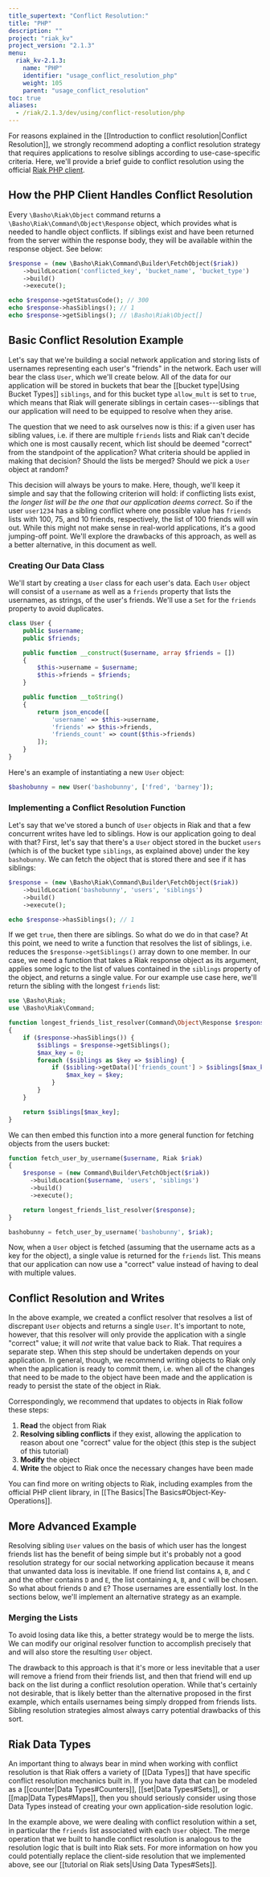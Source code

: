```yaml
---
title_supertext: "Conflict Resolution:"
title: "PHP"
description: ""
project: "riak_kv"
project_version: "2.1.3"
menu:
  riak_kv-2.1.3:
    name: "PHP"
    identifier: "usage_conflict_resolution_php"
    weight: 105
    parent: "usage_conflict_resolution"
toc: true
aliases:
  - /riak/2.1.3/dev/using/conflict-resolution/php
---
```


For reasons explained in the [[Introduction to conflict
resolution|Conflict Resolution]], we strongly recommend adopting a
conflict resolution strategy that requires applications to resolve
siblings according to use-case-specific criteria. Here, we'll provide a
brief guide to conflict resolution using the official [Riak PHP
client](https://github.com/basho/riak-php-client).

## How the PHP Client Handles Conflict Resolution

Every `\Basho\Riak\Object` command returns a `\Basho\Riak\Command\Object\Response`
object, which provides what is needed to handle object conflicts. If siblings exist
and have been returned from the server within the response body, they will be
available within the response object. See below:

```php
$response = (new \Basho\Riak\Command\Builder\FetchObject($riak))
    ->buildLocation('conflicted_key', 'bucket_name', 'bucket_type')
    ->build()
    ->execute();

echo $response->getStatusCode(); // 300
echo $response->hasSiblings(); // 1
echo $response->getSiblings(); // \Basho\Riak\Object[]
```

## Basic Conflict Resolution Example

Let's say that we're building a social network application and storing
lists of usernames representing each user's "friends" in the network.
Each user will bear the class `User`, which we'll create below. All of
the data for our application will be stored in buckets that bear the
[[bucket type|Using Bucket Types]] `siblings`, and for this bucket type
`allow_mult` is set to `true`, which means that Riak will generate
siblings in certain cases---siblings that our application will need to
be equipped to resolve when they arise.

The question that we need to ask ourselves now is this: if a given user
has sibling values, i.e. if there are multiple `friends` lists and Riak
can't decide which one is most causally recent, which list should be
deemed "correct" from the standpoint of the application? What criteria
should be applied in making that decision? Should the lists be merged?
Should we pick a `User` object at random?

This decision will always be yours to make. Here, though, we'll keep it
simple and say that the following criterion will hold: if conflicting
lists exist, _the longer list will be the one that our application deems
correct_. So if the user `user1234` has a sibling conflict where one
possible value has `friends` lists with 100, 75, and 10 friends,
respectively, the list of 100 friends will win out.  While this might
not make sense in real-world applications, it's a good jumping-off
point. We'll explore the drawbacks of this approach, as well as a better
alternative, in this document as well.

### Creating Our Data Class

We'll start by creating a `User` class for each user's data. Each `User`
object will consist of a `username` as well as a `friends` property that
lists the usernames, as strings, of the user's friends. We'll use a
`Set` for the `friends` property to avoid duplicates.

```php
class User {
    public $username;
    public $friends;

    public function __construct($username, array $friends = [])
    {
        $this->username = $username;
        $this->friends = $friends;
    }

    public function __toString()
    {
        return json_encode([
            'username' => $this->username,
            'friends' => $this->friends,
            'friends_count' => count($this->friends)
        ]);
    }
}
```

Here's an example of instantiating a new `User` object:

```php
$bashobunny = new User('bashobunny', ['fred', 'barney']);
```

### Implementing a Conflict Resolution Function

Let's say that we've stored a bunch of `User` objects in Riak and that a
few concurrent writes have led to siblings. How is our application going
to deal with that? First, let's say that there's a `User` object stored
in the bucket `users` (which is of the bucket type `siblings`, as
explained above) under the key `bashobunny`. We can fetch the object
that is stored there and see if it has siblings:

```php
$response = (new \Basho\Riak\Command\Builder\FetchObject($riak))
    ->buildLocation('bashobunny', 'users', 'siblings')
    ->build()
    ->execute();

echo $response->hasSiblings(); // 1
```

If we get `true`, then there are siblings. So what do we do in that
case? At this point, we need to write a function that resolves the list
of siblings, i.e. reduces the `$response->getSiblings()` array down to one member.
In our case, we need a function that takes a Riak response object as its argument,
applies some logic to the list of values contained in the `siblings` property
of the object, and returns a single value. For our example use case here, we'll
return the sibling with the longest `friends` list:

```php
use \Basho\Riak;
use \Basho\Riak\Command;

function longest_friends_list_resolver(Command\Object\Response $response)
{
    if ($response->hasSiblings()) {
        $siblings = $response->getSiblings();
        $max_key = 0;
        foreach ($siblings as $key => $sibling) {
            if ($sibling->getData()['friends_count'] > $siblings[$max_key]->getData()['friends_count']) {
                $max_key = $key;
            }
        }
    }

    return $siblings[$max_key];
}
```

We can then embed this function into a more general function for fetching 
objects from the users bucket:

```php
function fetch_user_by_username($username, Riak $riak)
{
    $response = (new Command\Builder\FetchObject($riak))
      ->buildLocation($username, 'users', 'siblings')
      ->build()
      ->execute();

    return longest_friends_list_resolver($response);
}

bashobunny = fetch_user_by_username('bashobunny', $riak);
```

Now, when a `User` object is fetched (assuming that the username acts as
a key for the object), a single value is returned for the `friends`
list. This means that our application can now use a "correct" value
instead of having to deal with multiple values.

## Conflict Resolution and Writes

In the above example, we created a conflict resolver that resolves a
list of discrepant `User` objects and returns a single `User`. It's
important to note, however, that this resolver will only provide the
application with a single "correct" value; it will _not_ write that
value back to Riak. That requires a separate step. When this step should
be undertaken depends on your application. In general, though, we
recommend writing objects to Riak only when the application is ready to
commit them, i.e. when all of the changes that need to be made to the
object have been made and the application is ready to persist the state
of the object in Riak.

Correspondingly, we recommend that updates to objects in Riak follow
these steps:

1. **Read** the object from Riak
2. **Resolving sibling conflicts** if they exist, allowing the
application to reason about one "correct" value for the object (this
step is the subject of this tutorial)
3. **Modify** the object
4. **Write** the object to Riak once the necessary changes have been
made

You can find more on writing objects to Riak, including examples from
the official PHP client library, in [[The Basics|The
Basics#Object-Key-Operations]].

## More Advanced Example

Resolving sibling `User` values on the basis of which user has the longest
friends list has the benefit of being simple but it's probably not a
good resolution strategy for our social networking application because
it means that unwanted data loss is inevitable. If one friend list
contains `A`, `B`, and `C` and the other contains `D` and `E`, the list
containing `A`, `B`, and `C` will be chosen. So what about friends `D`
and `E`? Those usernames are essentially lost. In the sections below,
we'll implement an alternative strategy as an example.

### Merging the Lists

To avoid losing data like this, a better strategy would be to merge the
lists. We can modify our original resolver function to accomplish
precisely that and will also store the resulting `User` object.

The drawback to this approach is that it's more or less inevitable that a user
will remove a friend from their friends list, and then that friend will
end up back on the list during a conflict resolution operation. While
that's certainly not desirable, that is likely better than the
alternative proposed in the first example, which entails usernames being
simply dropped from friends lists. Sibling resolution strategies almost
always carry potential drawbacks of this sort.

## Riak Data Types

An important thing to always bear in mind when working with conflict
resolution is that Riak offers a variety of [[Data Types]] that have
specific conflict resolution mechanics built in. If you have data that
can be modeled as a [[counter|Data Types#Counters]], [[set|Data
Types#Sets]], or [[map|Data Types#Maps]], then you should seriously
consider using those Data Types instead of creating your own
application-side resolution logic.

In the example above, we were dealing with conflict resolution within a
set, in particular the `friends` list associated with each `User`
object. The merge operation that we built to handle conflict resolution
is analogous to the resolution logic that is built into Riak sets. For
more information on how you could potentially replace the client-side
resolution that we implemented above, see our [[tutorial on Riak
sets|Using Data Types#Sets]].
